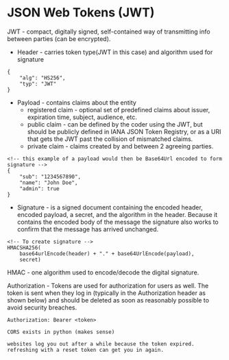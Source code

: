 # JSON Web Tokens (JWT)

JWT - compact, digitally signed, self-contained way of transmitting info between parties (can be encrypted).
- Header - carries token type(JWT in this case) and algorithm used for signature
```
{
    "alg": "HS256",
    "typ": "JWT"
}
```

- Payload - contains claims about the entity
  - registered claim - optional set of predefined claims about issuer, expiration time, subject, audience, etc.
  - public claim - can be defined by the coder using the JWT, but should be publicly defined in IANA JSON Token Registry, or as a URI that gets the JWT past the collision of mismatched claims.
  - private claim - claims created by and between 2 agreeing parties.
```
<!-- this example of a payload would then be Base64Url encoded to form signature -->
{
    "sub": "1234567890",
    "name": "John Doe",
    "admin": true
}
```

- Signature - is a signed document containing the encoded header, encoded payload, a secret, and the algorithm in the header. Because it contains the encoded body of the message the signature also works to confirm that the message has arrived unchanged.
```
<!-- To create signature -->
HMACSHA256(
    base64urlEncode(header) + "." + base64UrlEncode(payload),
    secret)
```

HMAC - one algorithm used to encode/decode the digital signature.

Authorization - Tokens are used for authorization for users as well. The token is sent when they log in (typically in the Authorization header as shown below) and should be deleted as soon as reasonably possible to avoid security breaches.
```
Authorization: Bearer <token>

CORS exists in python (makes sense)

websites log you out after a while because the token expired. refreshing with a reset token can get you in again.